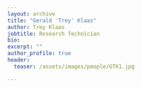 ```yaml
---
layout: archive
title: "Gerald 'Trey' Klaas"
author: Trey Klaas
jobtitle: Research Technician
bio:
excerpt: ""
author_profile: true
header:
  teaser: /assets/images/people/GTK1.jpg

---
```

